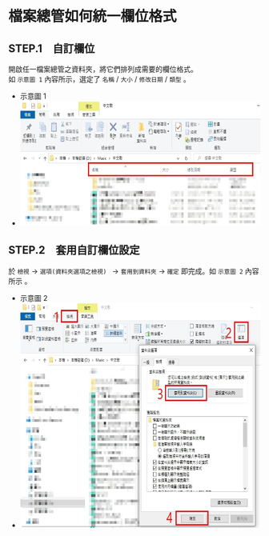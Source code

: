 # 檔案總管如何統一欄位格式

## STEP.1　自訂欄位
開啟任一檔案總管之資料夾，將它們排列成需要的欄位格式。<br/>
如 `示意圖 1` 內容所示，選定了 `名稱` / `大小` / `修改日期` / `類型` 。<br/>
- 示意圖 1
- <img width='600' height='250' src="https://github.com/Junwu0615/Other/blob/master/%E6%AA%94%E6%A1%88%E7%B8%BD%E7%AE%A1%E5%A6%82%E4%BD%95%E7%B5%B1%E4%B8%80%E6%AC%84%E4%BD%8D%E6%A0%BC%E5%BC%8F/002.jpg"/>

## STEP.2　套用自訂欄位設定
於 `檢視` -> `選項(資料夾選項之檢視) ` -> `套用到資料夾` -> `確定` 即完成。如 `示意圖 2` 內容所示 。<br/>
- 示意圖 2
- <img width='600' height='450' src="https://github.com/Junwu0615/Other/blob/master/%E6%AA%94%E6%A1%88%E7%B8%BD%E7%AE%A1%E5%A6%82%E4%BD%95%E7%B5%B1%E4%B8%80%E6%AC%84%E4%BD%8D%E6%A0%BC%E5%BC%8F/001.jpg"/>
